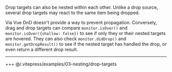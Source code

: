 Drop targets can also be nested within each other. Unlike a drop source, several drop targets may react to the same item being dropped.



Via Vue DnD doesn't provide a way to prevent propagation. Conversely, drag and drop targets can compare `monitor.isOver()` and `monitor.isOver({shallow: false})` to see if only they or their nested targets are hovered. They can also check `monitor.didDrop()` and `monitor.getDropResult()` to see if the nested target has handled the drop, or even return a different drop result.

---

+++ @/.vitepress/examples/03-nesting/drop-targets
